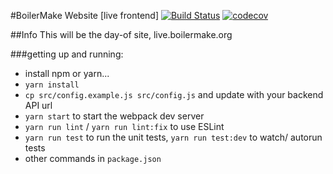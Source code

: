 #BoilerMake Website [live frontend]
[![Build Status](https://travis-ci.org/BoilerMake/live.svg?branch=master)](https://travis-ci.org/BoilerMake/live)
[![codecov](https://codecov.io/gh/BoilerMake/live/branch/master/graph/badge.svg)](https://codecov.io/gh/BoilerMake/live)

##Info
This will be the day-of site, live.boilermake.org


###getting up and running:
* install npm or yarn...
* `yarn install`
* `cp src/config.example.js src/config.js` and update with your backend API url
* `yarn start` to start the webpack dev server
* `yarn run lint` / `yarn run lint:fix` to use ESLint
* `yarn run test` to run the unit tests, `yarn run test:dev` to watch/ autorun tests
* other commands in `package.json`
